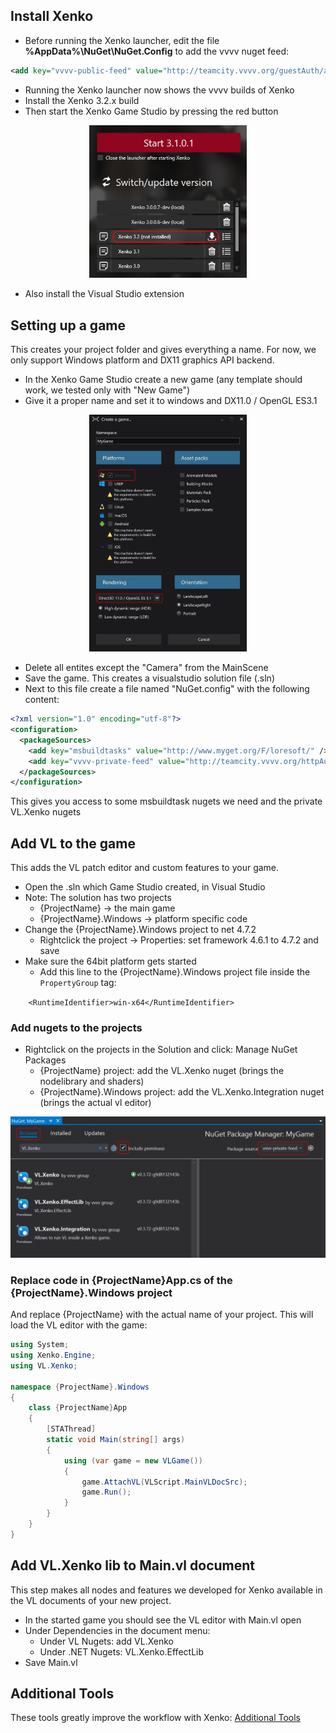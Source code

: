 ## Install Xenko
* Before running the Xenko launcher, edit the file **%AppData%\NuGet\NuGet.Config** to add the vvvv nuget feed:
```xml
<add key="vvvv-public-feed" value="http://teamcity.vvvv.org/guestAuth/app/nuget/v1/FeedService.svc/" />
```
* Running the Xenko launcher now shows the vvvv builds of Xenko
* Install the Xenko 3.2.x build
* Then start the Xenko Game Studio by pressing the red button
<p align="center">
<img src="images/xenkolauncher2.png" width="50%" alt="Visual Studio Installer">
</p>

* Also install the Visual Studio extension

## Setting up a game
This creates your project folder and gives everything a name. For now, we only support Windows platform and DX11 graphics API backend.
* In the Xenko Game Studio create a new game (any template should work, we tested only with "New Game")
* Give it a proper name and set it to windows and DX11.0 / OpenGL ES3.1

<p align="center">
<img src="images/newgame.png" width="50%" alt="Create a game dialog">
</p>

* Delete all entites except the "Camera" from the MainScene
* Save the game. This creates a visualstudio solution file (.sln)
* Next to this file create a file named "NuGet.config" with the following content:

```xml
<?xml version="1.0" encoding="utf-8"?>
<configuration>
  <packageSources>
    <add key="msbuildtasks" value="http://www.myget.org/F/loresoft/" />
    <add key="vvvv-private-feed" value="http://teamcity.vvvv.org/httpAuth/app/nuget/v1/FeedService.svc/" />
  </packageSources>
</configuration>
```

This gives you access to some msbuildtask nugets we need and the private VL.Xenko nugets

## Add VL to the game
This adds the VL patch editor and custom features to your game.
* Open the .sln which Game Studio created, in Visual Studio
* Note: The solution has two projects
  * {ProjectName} -> the main game
  * {ProjectName}.Windows -> platform specific code
* Change the {ProjectName}.Windows project to net 4.7.2
  * Rightclick the project -> Properties: set framework 4.6.1 to 4.7.2 and save
* Make sure the 64bit platform gets started
  * Add this line to the {ProjectName}.Windows project file inside the `PropertyGroup` tag:

`    <RuntimeIdentifier>win-x64</RuntimeIdentifier>`

### Add nugets to the projects
* Rightclick on the projects in the Solution and click: Manage NuGet Packages
  * {ProjectName} project: add the VL.Xenko nuget (brings the nodelibrary and shaders)
  * {ProjectName}.Windows project: add the VL.Xenko.Integration nuget (brings the actual vl editor)
<p align="center">
<img src="images/managenugets.png" alt="Configuring the game">
</p>

### Replace code in {ProjectName}App.cs of the {ProjectName}.Windows project
And replace {ProjectName} with the actual name of your project.
This will load the VL editor with the game:

```csharp
using System;
using Xenko.Engine;
using VL.Xenko;

namespace {ProjectName}.Windows
{
    class {ProjectName}App
    {
        [STAThread]
        static void Main(string[] args)
        {
            using (var game = new VLGame())
            {
                game.AttachVL(VLScript.MainVLDocSrc);
                game.Run();
            }
        }
    }
}
```

## Add VL.Xenko lib to Main.vl document
This step makes all nodes and features we developed for Xenko available in the VL documents of your new project.

* In the started game you should see the VL editor with Main.vl open
* Under Dependencies in the document menu:
  * Under VL Nugets: add VL.Xenko
  * Under .NET Nugets: VL.Xenko.EffectLib
* Save Main.vl

## Additional Tools
These tools greatly improve the workflow with Xenko: [Additional Tools](Additional-Tools.md)